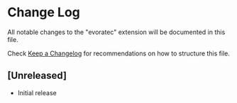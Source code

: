 # Change Log

All notable changes to the "evoratec" extension will be documented in this file.

Check [Keep a Changelog](http://keepachangelog.com/) for recommendations on how to structure this file.

## [Unreleased]

- Initial release

